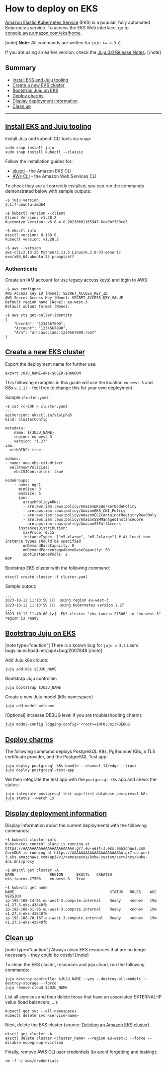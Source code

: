 # How to deploy on EKS

[Amazon Elastic Kubernetes Service](https://aws.amazon.com/eks/) (EKS) is a popular, fully automated Kubernetes service. To access the EKS Web interface, go to [console.aws.amazon.com/eks/home](https://console.aws.amazon.com/eks/home).

[note]
**Note**: All commands are written for `juju >= v.3.0`

If you are using an earlier version,  check the [Juju 3.0 Release Notes](https://juju.is/docs/juju/roadmap#heading--juju-3-0-0---22-oct-2022).
[/note]

## Summary
* [Install EKS and Juju tooling](#heading--install-eks-juju)
* [Create a new EKS cluster](#heading--create-eks-cluster)
* [Bootstrap Juju on EKS](#heading--boostrap-juju)
* [Deploy charms](#heading--deploy-charms)
* [Display deployment information](#heading--display-information)
* [Clean up](#heading--clean-up)

---

<a href="#heading--install-eks-juju"><h2 id="heading--install-eks-juju"> Install EKS and Juju tooling</h2></a>

Install Juju and kubectl CLI tools via snap:
```shell
sudo snap install juju
sudo snap install kubectl --classic
```
Follow the installation guides for:
* [eksctl](https://eksctl.io/installation/) - the Amazon EKS CLI
* [AWs CLI](https://docs.aws.amazon.com/cli/latest/userguide/getting-started-install.html) - the Amazon Web Services CLI

To check they are all correctly installed, you can run the commands demonstrated below with sample outputs:

```console
~$ juju version
3.1.7-ubuntu-amd64

~$ kubectl version --client
Client Version: v1.28.2
Kustomize Version: v5.0.4-0.20230601165947-6ce0bf390ce3

~$ eksctl info
eksctl version: 0.159.0
kubectl version: v1.28.2

~$ aws --version
aws-cli/2.13.25 Python/3.11.5 Linux/6.2.0-33-generic exe/x86_64.ubuntu.23 prompt/off
```
### Authenticate
Create an IAM account (or use legacy access keys) and login to AWS:
```shell
~$ aws configure
AWS Access Key ID [None]: SECRET_ACCESS_KEY_ID
AWS Secret Access Key [None]: SECRET_ACCESS_KEY_VALUE
Default region name [None]: eu-west-3
Default output format [None]:

~$ aws sts get-caller-identity
{
    "UserId": "1234567890",
    "Account": "1234567890",
    "Arn": "arn:aws:iam::1234567890:root"
}
```

<a href="#heading--create-eks-cluster"><h2 id="heading--create-eks-cluster"> Create a new EKS cluster</h2></a>

Export the deployment name for further use:
```shell
export JUJU_NAME=eks-$USER-$RANDOM
```

This following examples in this guide will use the location `eu-west-3` and K8s `v.1.27` - feel free to change this for your own deployment.

Sample `cluster.yaml`:

```shell
~$ cat <<-EOF > cluster.yaml
---
apiVersion: eksctl.io/v1alpha5
kind: ClusterConfig

metadata:
    name: ${JUJU_NAME}
    region: eu-west-3
    version: "1.27"
iam:
  withOIDC: true

addons:
- name: aws-ebs-csi-driver
  wellKnownPolicies:
    ebsCSIController: true

nodeGroups:
    - name: ng-1
      minSize: 3
      maxSize: 5
      iam:
        attachPolicyARNs:
        - arn:aws:iam::aws:policy/AmazonEKSWorkerNodePolicy
        - arn:aws:iam::aws:policy/AmazonEKS_CNI_Policy
        - arn:aws:iam::aws:policy/AmazonEC2ContainerRegistryReadOnly
        - arn:aws:iam::aws:policy/AmazonSSMManagedInstanceCore
        - arn:aws:iam::aws:policy/AmazonS3FullAccess
      instancesDistribution:
        maxPrice: 0.15
        instanceTypes: ["m5.xlarge", "m5.2xlarge"] # At least two instance types should be specified
        onDemandBaseCapacity: 0
        onDemandPercentageAboveBaseCapacity: 50
        spotInstancePools: 2
EOF
```
Bootstrap EKS cluster with the following command:
```shell
eksctl create cluster -f cluster.yaml
```
Sample output:
```shell
...
2023-10-12 11:13:58 [ℹ]  using region eu-west-3
2023-10-12 11:13:59 [ℹ]  using Kubernetes version 1.27
...
2023-10-12 11:40:00 [✔]  EKS cluster "eks-taurus-27506" in "eu-west-3" region is ready
```

<a href="#heading--boostrap-juju"><h2 id="heading--boostrap-juju"> Bootstrap Juju on EKS</h2></a>

[note type="caution"]
There is a known bug for `juju v.3.1` users: 
bugs.launchpad.net/juju/+bug/2007848
[/note]

Add Juju k8s clouds:
```shell
juju add-k8s $JUJU_NAME
```
Bootstrap Juju controller:
```shell
juju bootstrap $JUJU_NAME
```
Create a new Juju model (k8s namespace)
```shell
juju add-model welcome
```
[Optional] Increase DEBUG level if you are troubleshooting charms 
```shell
juju model-config logging-config='<root>=INFO;unit=DEBUG'
```

<a href="#heading--deploy-charms"><h2 id="heading--deploy-charms"> Deploy charms</h2></a>

The following command deploys PostgreSQL K8s, PgBouncer K8s, a TLS certificate provider, and the PostgreSQL Test app:

```shell
juju deploy postgresql-k8s-bundle --channel 14/edge --trust
juju deploy postgresql-test-app
```
We then integrate the test app with the `postgresql-k8s` app and check the status:
```shell
juju integrate postgresql-test-app:first-database postgresql-k8s
juju status --watch 1s
```
<a href="#heading--display-information"><h2 id="heading--display-information"> Display deployment information</h2></a>

Display information about the current deployments with the following commands:
```shell
~$ kubectl cluster-info 
Kubernetes control plane is running at https://AAAAAAAAAAAAAAAAAAAAAAA.gr7.eu-west-3.eks.amazonaws.com
CoreDNS is running at https://AAAAAAAAAAAAAAAAAAAAAAA.gr7.eu-west-3.eks.amazonaws.com/api/v1/namespaces/kube-system/services/kube-dns:dns/proxy

~$ eksctl get cluster -A
NAME			    REGION		EKSCTL   CREATED
eks-taurus-27506	eu-west-3	True

~$ kubectl get node
NAME                                           STATUS   ROLES    AGE   VERSION
ip-192-168-14-61.eu-west-3.compute.internal    Ready    <none>   19m   v1.27.5-eks-43840fb
ip-192-168-51-96.eu-west-3.compute.internal    Ready    <none>   19m   v1.27.5-eks-43840fb
ip-192-168-78-167.eu-west-3.compute.internal   Ready    <none>   19m   v1.27.5-eks-43840fb
```

<a href="#heading--clean-up"><h2 id="heading--clean-up"> Clean up</h2></a>

[note type="caution"]
Always clean EKS resources that are no longer necessary -  they could be costly!
[/note]

To clean the EKS cluster, resources and juju cloud, run the following commands:

```shell
juju destroy-controller $JUJU_NAME --yes --destroy-all-models --destroy-storage --force
juju remove-cloud $JUJU_NAME
```
List all services and then delete those that have an associated EXTERNAL-IP value (load balancers, ...):
```shell
kubectl get svc --all-namespaces
kubectl delete svc <service-name> 
```
Next, delete the EKS cluster  (source: [Deleting an Amazon EKS cluster]((https://docs.aws.amazon.com/eks/latest/userguide/delete-cluster.html) )) 
```shell
eksctl get cluster -A
eksctl delete cluster <cluster_name> --region eu-west-3 --force --disable-nodegroup-eviction
```
Finally, remove AWS CLI user credentials (to avoid forgetting and leaking):
```shell
rm -f ~/.aws/credentials
```